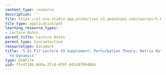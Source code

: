 ```yaml
---
content_type: resource
description: ''
file: https://ol-ocw-studio-app-production.s3.amazonaws.com/courses/5-61-physical-chemistry-fall-2017/f5c4710b0d4a2fc0df0fb9149f0640bb_MIT5_61F17_lec19_supp.pdf
file_type: application/pdf
learning_resource_types:
- Lecture Notes
parent_title: Lecture Notes
parent_type: CourseSection
resourcetype: Document
title: '5.61 F17 Lecture 19 Supplement: Perturbation Theory: Matrix Notation, Applications
  to Dynamics'
type: OCWFile
uid: f5c4710b-0d4a-2fc0-df0f-b9149f0640bb
---
```

